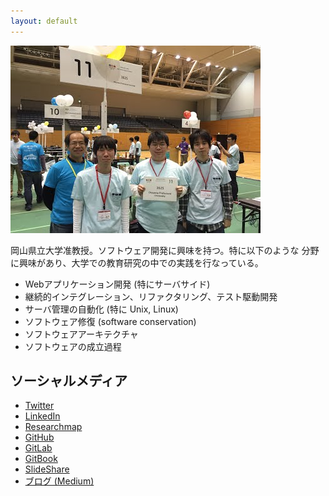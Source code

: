 ```yaml
---
layout: default
---
```

![snapshot on ACM ICPC 2015 at Tsukuba](/assets/img/IMG_0234.jpeg)

岡山県立大学准教授。ソフトウェア開発に興味を持つ。特に以下のような
分野に興味があり、大学での教育研究の中での実践を行なっている。

- Webアプリケーション開発 (特にサーバサイド)
- 継続的インテグレーション、リファクタリング、テスト駆動開発
- サーバ管理の自動化 (特に Unix, Linux)
- ソフトウェア修復 (software conservation)
- ソフトウェアアーキテクチャ
- ソフトウェアの成立過程

## ソーシャルメディア

- <a href="https://twitter.com/kunishi" data-proofer-ignore>Twitter</a>
- <a href="https://jp.linkedin.com/in/takeokunishima" data-proofer-ignore>LinkedIn</a>
- <a href="https://researchmap.jp/kunishima/" data-proofer-ignore>Researchmap</a>
- <a href="https://github.com/kunishi" data-proofer-ignore>GitHub</a>
- <a href="https://gitlab.com/u/kunishi" data-proofer-ignore>GitLab</a>
- <a href="https://kunishi.gitbooks.io/" data-proofer-ignore>GitBook</a>
- <a href="http://www.slideshare.net/kunishi" data-proofer-ignore>SlideShare</a>
- <a href="https://medium.com/@kunishi" data-proofer-ignore>ブログ (Medium)</a>
